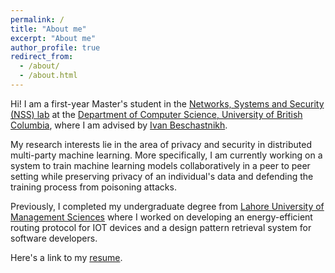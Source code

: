 ```yaml
---
permalink: /
title: "About me"
excerpt: "About me"
author_profile: true
redirect_from: 
  - /about/
  - /about.html
---
```


Hi! I am a first-year Master's student in the [Networks, Systems and Security (NSS) lab](https://www.cs.ubc.ca/labs/nss/) at the [Department of Computer Science, University of British Columbia](https://www.cs.ubc.ca/), where I am advised by [Ivan Beschastnikh](https://www.cs.ubc.ca/~bestchai).

My research interests lie in the area of privacy and security in distributed multi-party machine learning. More specifically, I am currently working on a system to train machine learning models collaboratively in a peer to peer setting while preserving privacy of an individual's data and defending the training process from poisoning attacks.  

Previously, I completed my undergraduate degree from [Lahore University of Management Sciences](https://sbasse.lums.edu.pk/department/computer-science) where I worked on developing an energy-efficient routing protocol for IOT devices and a design pattern retrieval system for software developers.   

Here's a link to my [resume](/files/resume.pdf).